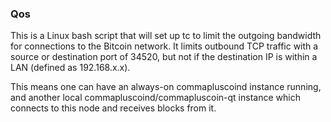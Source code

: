 ### Qos ###

This is a Linux bash script that will set up tc to limit the outgoing bandwidth for connections to the Bitcoin network. It limits outbound TCP traffic with a source or destination port of 34520, but not if the destination IP is within a LAN (defined as 192.168.x.x).

This means one can have an always-on commapluscoind instance running, and another local commapluscoind/commapluscoin-qt instance which connects to this node and receives blocks from it.

